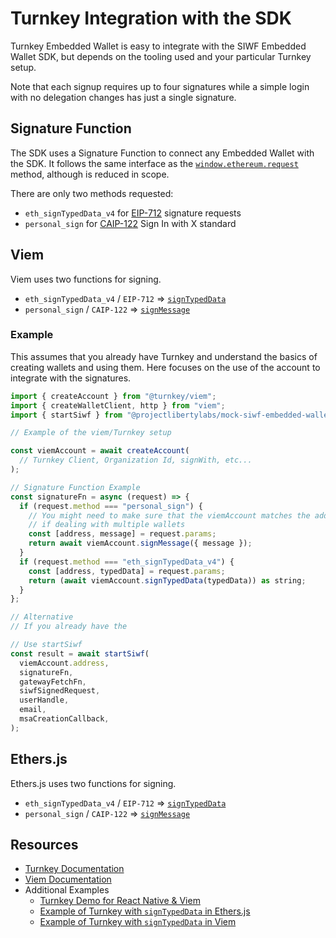 # Turnkey Integration with the SDK

Turnkey Embedded Wallet is easy to integrate with the SIWF Embedded Wallet SDK, but depends on the tooling used and your particular Turnkey setup.

Note that each signup requires up to four signatures while a simple login with no delegation changes has just a single signature.

## Signature Function

The SDK uses a Signature Function to connect any Embedded Wallet with the SDK. It follows the same interface as the [`window.ethereum.request`](https://docs.metamask.io/wallet/reference/provider-api/#request) method, although is reduced in scope.

There are only two methods requested:
- `eth_signTypedData_v4` for [EIP-712](https://eips.ethereum.org/EIPS/eip-712) signature requests
- `personal_sign` for [CAIP-122](https://chainagnostic.org/CAIPs/caip-122) Sign In with X standard

## Viem

Viem uses two functions for signing.

- `eth_signTypedData_v4` / `EIP-712` => [`signTypedData`](https://viem.sh/docs/actions/wallet/signTypedData)
- `personal_sign` / `CAIP-122` => [`signMessage`](https://viem.sh/docs/actions/wallet/signMessage)

### Example

This assumes that you already have Turnkey and understand the basics of creating wallets and using them. Here focuses on the use of the account to integrate with the signatures.

```JavaScript
import { createAccount } from "@turnkey/viem";
import { createWalletClient, http } from "viem";
import { startSiwf } from "@projectlibertylabs/mock-siwf-embedded-wallet-sdk";

// Example of the viem/Turnkey setup

const viemAccount = await createAccount(
  // Turnkey Client, Organization Id, signWith, etc...
);

// Signature Function Example
const signatureFn = async (request) => {
  if (request.method === "personal_sign") {
    // You might need to make sure that the viemAccount matches the address
    // if dealing with multiple wallets
    const [address, message] = request.params;
    return await viemAccount.signMessage({ message });
  }
  if (request.method === "eth_signTypedData_v4") {
    const [address, typedData] = request.params;
    return (await viemAccount.signTypedData(typedData)) as string;
  }
};

// Alternative
// If you already have the

// Use startSiwf
const result = await startSiwf(
  viemAccount.address,
  signatureFn,
  gatewayFetchFn,
  siwfSignedRequest,
  userHandle,
  email,
  msaCreationCallback,
);
```

## Ethers.js

Ethers.js uses two functions for signing.

- `eth_signTypedData_v4` / `EIP-712` => [`signTypedData`](https://docs.ethers.org/v6/api/providers/#Signer-signTypedData)
- `personal_sign` / `CAIP-122` => [`signMessage`](https://docs.ethers.org/v6/api/providers/#Signer-signMessage)

## Resources

- [Turnkey Documentation](https://docs.turnkey.com)
- [Viem Documentation](https://viem.sh/docs/getting-started)
- Additional Examples
    - [Turnkey Demo for React Native & Viem](https://github.com/tkhq/react-native-demo-wallet/)
    - [Example of Turnkey with `signTypedData` in Ethers.js](https://github.com/tkhq/sdk/blob/fc4e7d0d4fa5fb158ff5e2f6a9c3863105f34d0a/examples/with-ethers/src/advanced.ts#L63)
    - [Example of Turnkey with `signTypedData` in Viem](https://github.com/tkhq/sdk/blob/fc4e7d0d4fa5fb158ff5e2f6a9c3863105f34d0a/examples/with-viem/src/advanced.ts#L85)

